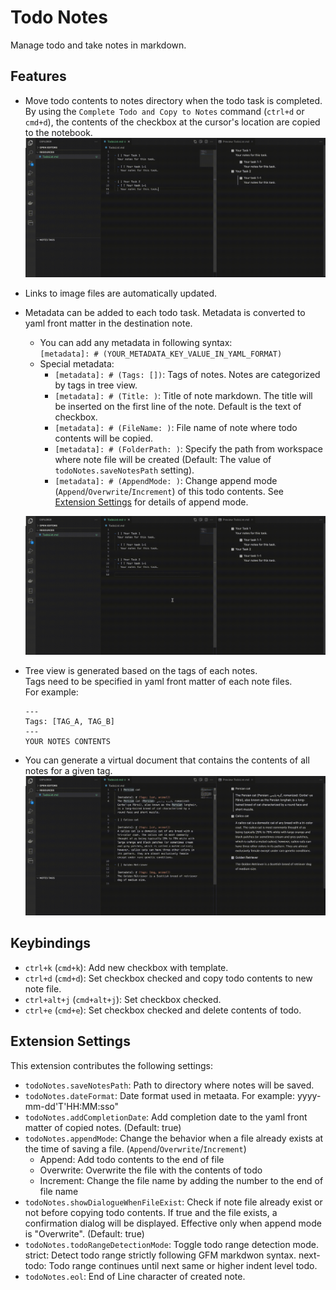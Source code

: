 # Todo Notes

Manage todo and take notes in markdown.

## Features

- Move todo contents to notes directory when the todo task is completed.  
  By using the `Complete Todo and Copy to Notes` command (`ctrl+d` or `cmd+d`), the contents of the checkbox at the cursor's location are copied to the notebook.
  ![](https://github.com/ame-neko/todo-notes/blob/master/images/complete-todo-explanation.gif)
- Links to image files are automatically updated.
- Metadata can be added to each todo task. Metadata is converted to yaml front matter in the destination note.

  - You can add any metadata in following syntax:  
    `[metadata]: # (YOUR_METADATA_KEY_VALUE_IN_YAML_FORMAT)`
  - Special metadata:
    - `[metadata]: # (Tags: [])`: Tags of notes. Notes are categorized by tags in tree view.
    - `[metadata]: # (Title: )`: Title of note markdown. The title will be inserted on the first line of the note. Default is the text of checkbox.
    - `[metadata]: # (FileName: )`: File name of note where todo contents will be copied.
    - `[metadata]: # (FolderPath: )`: Specify the path from workspace where note file will be created (Default: The value of `todoNotes.saveNotesPath` setting).
    - `[metadata]: # (AppendMode: )`: Change append mode (`Append`/`Overwrite`/`Increment`) of this todo contents. See [Extension Settings](#Extension-Settings) for details of append mode.

  ![](https://github.com/ame-neko/todo-notes/blob/master/images/metadata-explanation.gif)

- Tree view is generated based on the tags of each notes.  
   Tags need to be specified in yaml front matter of each note files.  
   For example:
  ```
  ---
  Tags: [TAG_A, TAG_B]
  ---
  YOUR NOTES CONTENTS
  ```
- You can generate a virtual document that contains the contents of all notes for a given tag.
  ![](https://github.com/ame-neko/todo-notes/blob/master/images/tag-tree-explanation.gif)

## Keybindings

- `ctrl+k` (`cmd+k`): Add new checkbox with template.
- `ctrl+d` (`cmd+d`): Set checkbox checked and copy todo contents to new note file.
- `ctrl+alt+j` (`cmd+alt+j`): Set checkbox checked.
- `ctrl+e` (`cmd+e`): Set checkbox checked and delete contents of todo.

## Extension Settings

This extension contributes the following settings:

- `todoNotes.saveNotesPath`: Path to directory where notes will be saved.
- `todoNotes.dateFormat`: Date format used in metaata. For example: yyyy-mm-dd'T'HH:MM:sso"
- `todoNotes.addCompletionDate`: Add completion date to the yaml front matter of copied notes. (Default: true)
- `todoNotes.appendMode`: Change the behavior when a file already exists at the time of saving a file. (`Append`/`Overwrite`/`Increment`)
  - Append: Add todo contents to the end of file
  - Overwrite: Overwrite the file with the contents of todo
  - Increment: Change the file name by adding the number to the end of file name
- `todoNotes.showDialogueWhenFileExist`: Check if note file already exist or not before copying todo contents. If true and the file exists, a confirmation dialog will be displayed. Effective only when append mode is "Overwrite". (Default: true)
- `todoNotes.todoRangeDetectionMode`: Toggle todo range detection mode. strict: Detect todo range strictly following GFM markdwon syntax. next-todo: Todo range continues until next same or higher indent level todo.
- `todoNotes.eol`: End of Line character of created note.
